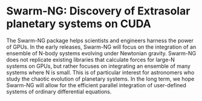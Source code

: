 # Swarm-NG: Discovery of Extrasolar planetary systems on CUDA
The Swarm-NG package helps scientists and engineers harness the power
of GPUs.  In the early releases, Swarm-NG will focus on the
integration of an ensemble of N-body systems evolving under Newtonian
gravity.  Swarm-NG does not replicate existing libraries that
calculate forces for large-N systems on GPUs, but rather focuses on
integrating an ensemble of many systems where N is small.  This is of
particular interest for astronomers who study the chaotic evolution of
planetary systems.  In the long term, we hope Swarm-NG will allow for
the efficient parallel integration of user-defined systems of ordinary
differential equations.
